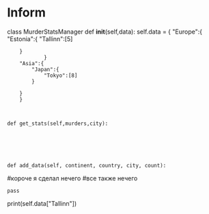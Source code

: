 # Inform
class MurderStatsManager
    def __init__(self,data):
    self.data = {
        "Europe":{
            "Estonia":{
                "Tallinn":[5]

        }
                }
        "Asia":{
            "Japan":{
                "Tokyo":[8]
            }

        }
        }



    def get_stats(self,murders,city):





    
    def add_data(self, continent, country, city, count):


#короче я сделал нечего
#все также нечего

    pass


print(self.data["Tallinn"])
